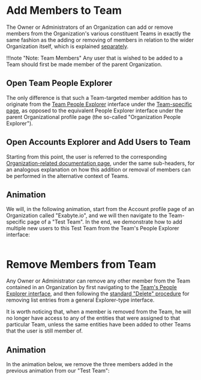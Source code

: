 # Add Members to Team

The Owner or Administrators of an Organization can add or remove members from the Organization's various constituent Teams in exactly the same fashion as the adding or removing of members in relation to the wider Organization itself, which is explained [separately](../organization/add-remove-member.md). 

!!!note "Note: Team Members"
    Any user that is wished to be added to a Team should first be made member of the parent Organization. 

## Open Team People Explorer

The only difference is that such a Team-targeted member addition has to originate from the [Team People Explorer](../../ui/people-explorer.md) interface under the [Team-specific page](../../ui/team-pages.md), as opposed to the equivalent People Explorer interface under the parent Organizational profile page (the so-called "Organization People Explorer"). 

## Open Accounts Explorer and Add Users to Team

Starting from this point, the user is referred to the corresponding [Organization-related documentation page](../organization/add-remove-member.md/#open-accounts-explorer), under the same sub-headers, for an analogous explanation on how this addition or removal of members can be performed in the alternative context of Teams. 

## Animation

We will, in the following animation, start from the Account profile page of an Organization called "Exabyte.io", and we will then navigate to the Team-specific page of a "Test Team". In the end, we demonstrate how to add multiple new users to this Test Team from the Team's People Explorer interface:

<img data-gifffer="/images/team-add-user.gif">

# Remove Members from Team

Any Owner or Administrator can remove any other member from the Team contained in an Organization by first navigating to the [Team's People Explorer interface](../../ui/people-explorer.md), and then following the [standard "Delete" procedure](/entities-general/actions/delete.md) for removing list entries from a general Explorer-type interface. 

It is worth noticing that, when a member is removed from the Team, he will no longer have access to any of the entities that were assigned to that particular Team, unless the same entities have been added to other Teams that the user is still member of.

## Animation

In the animation below, we remove the three members added in the previous animation from our "Test Team": 

<img data-gifffer="/images/team-remove-user.gif">
